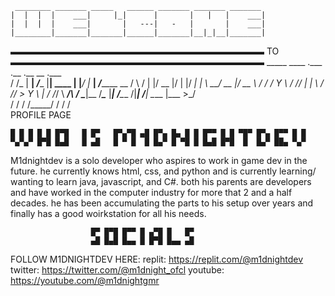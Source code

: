      ________ _______ _____   ______ _______ _______ _______ 
    |  |  |  |    ___|     |_|      |       |   |   |    ___|
    |  |  |  |    ___|       |   ---|   -   |       |    ___|
    |________|_______|_______|______|_______|__|_|__|_______|
  ▬▬▬▬▬▬▬▬▬▬▬▬▬▬▬▬▬▬▬▬▬▬▬▬▬▬▬▬▬ TO ▬▬▬▬▬▬▬▬▬▬▬▬▬▬▬▬▬▬▬▬▬▬▬▬▬▬▬▬▬
   _____  ____    .___     .__       .__     __      .___           
  /     \/_   | __| _/____ |__| ____ |  |___/  |_  __| _/_______  __
 /  \ /  \|   |/ __ |/    \|  |/ ___\|  |  \   __\/ __ |/ __ \  \/ /
/    Y    \   / /_/ |   |  \  / /_/  >   Y  \  | / /_/ \  ___/\   / 
\____|__  /___\____ |___|  /__\___  /|___|  /__| \____ |\___  >\_/  
        \/         \/    \/  /_____/      \/          \/    \/      
                            PROFILE PAGE
                            
                                                               
    █ █ █ █ █ █▀█   █ █▀   █▀▄▀█ ▄█ █▀▄ █▄ █ █ █▀▀ █ █ ▀█▀ █▀▄ █▀▀ █ █
    ▀▄▀▄▀ █▀█ █▄█   █ ▄█   █ ▀ █  █ █▄▀ █ ▀█ █ █▄█ █▀█  █  █▄▀ ██▄ ▀▄▀
 M1dnightdev is a solo developer who aspires to work in game dev
 in the future. he currently knows html, css, and python and is
 currently learning/ wanting to learn java, javascript, and C#.
 both his parents are developers and have worked in the computer 
 industry for more that 2 and a half decades. he has been
 accumulating the parts to his setup over years and finally has
 a good woirkstation for all his needs.
 
                         
                      █▀ █▀█ █▀▀ █ ▄▀█ █   █▀
                      ▄█ █▄█ █▄▄ █ █▀█ █▄▄ ▄█
 FOLLOW M1DNIGHTDEV HERE:
 replit: https://replit.com/@m1dnightdev
 twitter: https://twitter.com/@m1dnight_ofcl
 youtube: https://youtube.com/@m1dnightgmr
